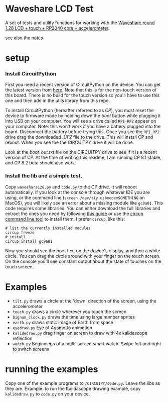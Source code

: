# Waveshare LCD Test

A set of tests and utility functions for working with the 
[Waveshare round 1.28 LCD + touch + RP2040 core + accelerometer](https://www.waveshare.com/rp2040-touch-lcd-1.28.htm).



see also the [notes](notes.md)



# setup

### Install CircuitPython

First you need a recent version of CircuitPython on the device. You can get the latest version
from [here](https://circuitpython.org/board/waveshare_rp2040_lcd_1_28/). Note that this is for
the non-touch version of this board. There is no build for the touch version so you'll have to use
this one and then add in the utils library from this repo.

To install CircuitPython (hereafter referred to as *CP*), you must reset the device to firmware
mode by holding down the *boot* button while plugging it into USB on your computer. You will see
a drive called `RPI-RP2` appear on your computer. Note: this won't work if you have a battery plugged into the board. Disconnect the battery before trying this. Once you see the `RPI_RP2` drive
drag the downloaded *.UF2* file to the drive. This will install CP and reboot. When you see the 
the CIRCUITPY drive it will be done. 

Look at the *boot_out.txt* file on the CIRCUITPY drive to see if it
is a recent version of CP. At the time of writing this readme, I am running CP 8.1 stable,
and CP 8.2 beta should also work.

### Install the lib and a simple test.

Copy `waveshare128.py` and `code.py` to the CP drive.  It will reboot automatically. If you look
at the console through whatever IDE you are using, or the command line 
(`screen /dev/tty.usbmodemSOMETHING` on MacOS), you will likely see an error about a missing
module like `gc9a01`.  This code requires some libraries. You can either download the full libraries
and extract the ones you need by following [this guide](https://learn.adafruit.com/welcome-to-circuitpython/circuitpython-libraries) or use the [circup command line tool](https://learn.adafruit.com/keep-your-circuitpython-libraries-on-devices-up-to-date-with-circup/install-circup) to install them.
I prefer `circup`, like this:


```shell
# list the currently installed modules
circup freeze
# install 
circup install gc9a01
```

Now you should see the boot text on the device's display, and then a white circle. You can drag the circle around
with your finger on the touch screen. On the console you'll see constant output about the state of touches
on the touch screen.



# Examples

* `tilt.py` draws a circle at the  'down' direction of the screen, using the accelerometer
* `touch.py` draws a circle wherever you touch the screen
* `bignum_clock.py` draws the time using large number sprites
* `earth.py` draws static image of Earth from space
* `eyedraw.py` Eye of Agamotto animation
* `kalidedraw.py`  drag finger on screen to draw with 4x kalidescope reflection
* `watch.py` Beginnings of a multi-screen smart watch. Swipe left and right to switch screens

# running the examples

Copy one of the example programs to `/CIRCUIPY/code.py`. Leave the libs as they are. 
Example: to run the Kalidascope drawing example, copy `kalidedraw.py` to `code.py` on your device.

